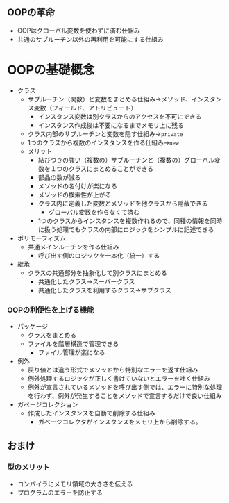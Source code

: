 ## OOPの革命
- OOPはグローバル変数を使わずに済む仕組み
- 共通のサブルーチン以外の再利用を可能にする仕組み

# OOPの基礎概念
- クラス
  - サブルーチン（関数）と変数をまとめる仕組み→メソッド、インスタンス変数（フィールド、アトリビュート）
    - インスタンス変数は別クラスからのアクセスを不可にできる
    - インスタンス作成後は不要になるまでメモリ上に残る 
  - クラス内部のサブルーチンと変数を隠す仕組み→`private`
  - 1つのクラスから複数のインスタンスを作る仕組み→`new`
  - メリット
    - 結びつきの強い（複数の）サブルーチンと（複数の）グローバル変数を１つのクラスにまとめることができる
    - 部品の数が減る
    - メソッドの名付けが楽になる
    - メソッドの検索性が上がる
    - クラス内に定義した変数とメソッドを他クラスから隠蔽できる
      - グローバル変数を作らなくて済む
    - 1つのクラスからインスタンスを複数作れるので、同種の情報を同時に扱う処理でもクラスの内部にロジックをシンプルに記述できる 
- ポリモーフィズム
  - 共通メインルーチンを作る仕組み
    - 呼び出す側のロジックを一本化（統一）する  
- 継承
  - クラスの共通部分を抽象化して別クラスにまとめる
    - 共通化したクラス→スーパークラス
    - 共通化したクラスを利用するクラス→サブクラス

### OOPの利便性を上げる機能
- パッケージ
  - クラスをまとめる
  - ファイルを階層構造で管理できる
    - ファイル管理が楽になる
- 例外
  - 戻り値とは違う形式でメソッドから特別なエラーを返す仕組み
  - 例外処理するロジックが正しく書けていないとエラーを吐く仕組み
  - 例外が宣言されているメソッドを呼び出す側では、エラーに特別な処理を行わず、例外が発生することをメソッドで宣言するだけで良い仕組み
- ガベージコレクション
  - 作成したインスタンスを自動で削除する仕組み
    - ガベージコレクタがインスタンスをメモリ上から削除する。　

## おまけ
### 型のメリット
- コンパイラにメモリ領域の大きさを伝える
- プログラムのエラーを防止する
